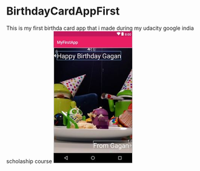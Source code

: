 # BirthdayCardAppFirst
This is my first birthda card app that i made during my udacity google india scholaship course
![](https://github.com/Gaganindoriya/BirthdayCardAppFirst/blob/master/birthdaycardapp1.JPG)
